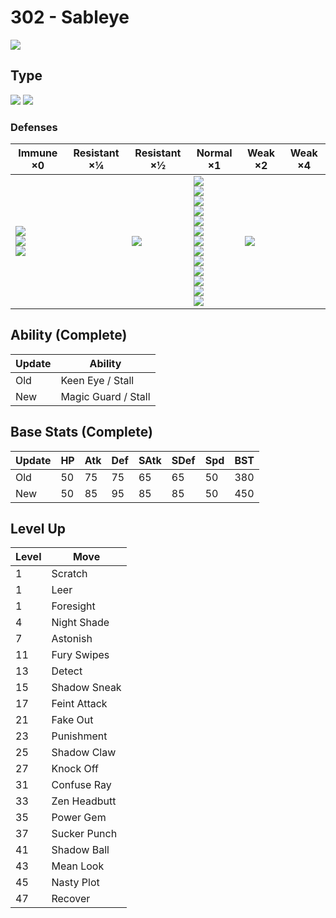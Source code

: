 # 302 - Sableye
![][302]

## Type

![][dark]  ![][ghost]

### Defenses

Immune ×0                                        | Resistant ×¼ | Resistant ×½    | Normal ×1                                                                                                                                                                             | Weak ×2        | Weak ×4
---                                              | ---          | ---             | ---                                                                                                                                                                                   | ---            | ---
![][normal]<br>![][fighting]<br>![][psychic]<br> | &nbsp;       | ![][poison]<br> | ![][flying]<br>![][ground]<br>![][rock]<br>![][bug]<br>![][ghost]<br>![][steel]<br>![][fire]<br>![][water]<br>![][grass]<br>![][electric]<br>![][ice]<br>![][dragon]<br>![][dark]<br> | ![][fairy]<br> | &nbsp;

## Ability (Complete)

Update | Ability
---    | ---
Old    | Keen Eye / Stall
New    | Magic Guard / Stall

## Base Stats (Complete)

Update | HP  | Atk | Def | SAtk | SDef | Spd | BST
---    | --- | --- | --- | ---  | ---  | --- | ---
Old    | 50  | 75  | 75  | 65   | 65   | 50  | 380
New    | 50  | 85  | 95  | 85   | 85   | 50  | 450

## Level Up

Level | Move
---   | ---
1     | Scratch
1     | Leer
1     | Foresight
4     | Night Shade
7     | Astonish
11    | Fury Swipes
13    | Detect
15    | Shadow Sneak
17    | Feint Attack
21    | Fake Out
23    | Punishment
25    | Shadow Claw
27    | Knock Off
31    | Confuse Ray
33    | Zen Headbutt
35    | Power Gem
37    | Sucker Punch
41    | Shadow Ball
43    | Mean Look
45    | Nasty Plot
47    | Recover

[302]: ../img/pokemon/302.png
[normal]: ../img/types/normal.png
[fire]: ../img/types/fire.png
[fighting]: ../img/types/fighting.png
[water]: ../img/types/water.png
[flying]: ../img/types/flying.png
[grass]: ../img/types/grass.png
[poison]: ../img/types/poison.png
[electric]: ../img/types/electric.png
[ground]: ../img/types/ground.png
[psychic]: ../img/types/psychic.png
[rock]: ../img/types/rock.png
[ice]: ../img/types/ice.png
[bug]: ../img/types/bug.png
[dragon]: ../img/types/dragon.png
[ghost]: ../img/types/ghost.png
[dark]: ../img/types/dark.png
[steel]: ../img/types/steel.png
[fairy]: ../img/types/fairy.png
